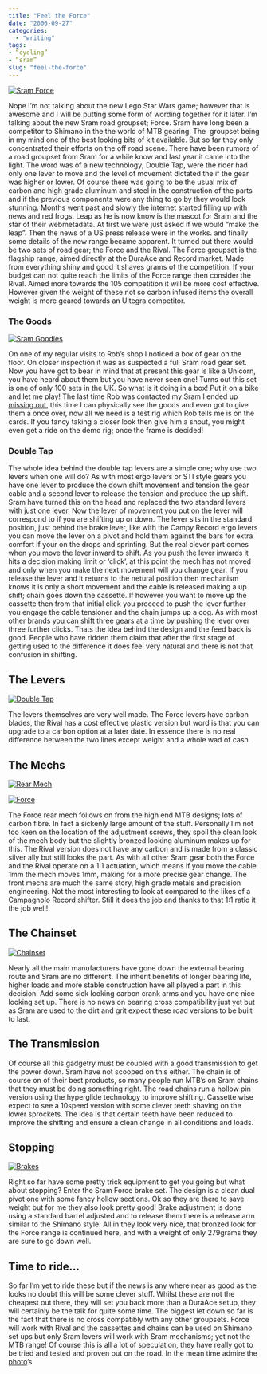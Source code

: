 ```yaml
---
title: "Feel the Force"
date: "2006-09-27"
categories:
  - "writing"
tags:
- “cycling”
- “sram”
slug: "feel-the-force"
---
```


 [![Sram Force][image-1]][1]

Nope I’m not talking about the new Lego Star Wars game; however that is awesome and I will be putting some form of wording together for it later. I’m talking about the new Sram road groupset; Force. Sram have long been a competitor to Shimano in the the world of MTB gearing. The <!-- [![X0](https://adamchamberlin.info/wp-content/uploads/2006/09/x0.jpg "X0") --> groupset being in my mind one of the best looking bits of kit available. But so far they only concentrated their efforts on the off road scene. There have been rumors of a road groupset from Sram for a while know and last year it came into the light. The word was of a new technology; Double Tap, were the rider had only one lever to move and the level of movement dictated the if the gear was higher or lower. Of course there was going to be the usual mix of carbon and high grade aluminum and steel in the construction of the parts and if the previous components were any thing to go by they would look stunning. Months went past and slowly the internet started filling up with news and red frogs. Leap as he is now know is the mascot for Sram and the star of their webmetadata. At first we were just asked if we would “make the leap”. Then the news of a US press release were in the works. and finally some details of the new range became apparent. It turned out there would be two sets of road gear; the Force and the Rival. The Force groupset is the flagship range, aimed directly at the DuraAce and Record market. Made from everything shiny and good it shaves grams of the competition. If your budget can not quite reach the limits of the Force range then consider the Rival. Aimed more towards the 105 competition it will be more cost effective. However given the weight of these not so carbon infused items the overall weight is more geared towards an Ultegra competitor.

### The Goods

 [![Sram Goodies][image-2]][2]

On one of my regular visits to Rob’s shop I noticed a box of gear on the floor. On closer inspection it was as suspected a full Sram road gear set. Now you have got to bear in mind that at present this gear is like a Unicorn, you have heard about them but you have never seen one! Turns out this set is one of only 100 sets in the UK. So what is it doing in a box! Put it on a bike and let me play! The last time Rob was contacted my Sram I ended up [missing out][3], this time I can physically see the goods and even got to give them a once over, now all we need is a test rig which Rob tells me is on the cards. If you fancy taking a closer look then give him a shout, you might even get a ride on the demo rig; once the frame is decided!

### Double Tap

The whole idea behind the double tap levers are a simple one; why use two levers when one will do? As with most ergo levers or STI style gears you have one lever to produce the down shift movement and tension the gear cable and a second lever to release the tension and produce the up shift. Sram have turned this on the head and replaced the two standard levers with just one lever. Now the lever of movement you put on the lever will correspond to if you are shifting up or down. The lever sits in the standard position, just behind the brake lever, like with the Campy Record ergo levers you can move the lever on a pivot and hold them against the bars for extra comfort if your on the drops and sprinting. But the real clever part comes when you move the lever inward to shift. As you push the lever inwards it hits a decision making limit or ‘click’, at this point the mech has not moved and only when you make the next movement will you change gear. If you release the lever and it returns to the netural position then mechanism knows it is only a short movement and the cable is released making a up shift; chain goes down the cassette. If however you want to move up the cassette then from that initial click you proceed to push the lever further you engage the cable tensioner and the chain jumps up a cog. As with most other brands you can shift three gears at a time by pushing the lever over three further clicks. Thats the idea behind the design and the feed back is good. People who have ridden them claim that after the first stage of getting used to the difference it does feel very natural and there is not that confusion in shifting.

## The Levers

 [![Double Tap][image-3]][4]

The levers themselves are very well made. The Force levers have carbon blades, the Rival has a cost effective plastic version but word is that you can upgrade to a carbon option at a later date. In essence there is no real difference between the two lines except weight and a whole wad of cash.

## The Mechs

 [![Rear Mech][image-4]][5]

 [![Force][image-5]][6]

The Force rear mech follows on from the high end MTB designs; lots of carbon fibre. In fact a sickenly large amount of the stuff. Personally I’m not too keen on the location of the adjustment screws, they spoil the clean look of the mech body but the slightly bronzed looking aluminum makes up for this. The Rival version does not have any carbon and is made from a classic silver ally but still looks the part. As with all other Sram gear both the Force and the Rival operate on a 1:1 actuation, which means if you move the cable 1mm the mech moves 1mm, making for a more precise gear change. The front mechs are much the same story, high grade metals and precision engineering. Not the most interesting to look at compared to the likes of a Campagnolo Record shifter. Still it does the job and thanks to that 1:1 ratio it the job well!

## The Chainset

 [![Chainset][image-6]][7]

Nearly all the main manufacturers have gone down the external bearing route and Sram are no different. The inherit benefits of longer bearing life, higher loads and more stable construction have all played a part in this decision. Add some sick looking carbon crank arms and you have one nice looking set up. There is no news on bearing cross compatibility just yet but as Sram are used to the dirt and grit expect these road versions to be built to last.

## The Transmission

Of course all this gadgetry must be coupled with a good transmission to get the power down. Sram have not scooped on this either. The chain is of course on of their best products, so many people run MTB’s on Sram chains that they must be doing something right. The road chains run a hollow pin version using the hyperglide technology to improve shifting. Cassette wise expect to see a 10speed version with some clever teeth shaving on the lower sprockets. The idea is that certain teeth have been reduced to improve the shifting and ensure a clean change in all conditions and loads.

## Stopping

 [![Brakes][image-7]][8]

Right so far have some pretty trick equipment to get you going but what about stopping? Enter the Sram Force brake set. The design is a clean dual pivot one with some fancy hollow sections. Ok so they are there to save weight but for me they also look pretty good! Brake adjustment is done using a standard barrel adjusted and to release them there is a release arm similar to the Shimano style. All in they look very nice, that bronzed look for the Force range is continued here, and with a weight of only 279grams they are sure to go down well.

## Time to ride…

So far I’m yet to ride these but if the news is any where near as good as the looks no doubt this will be some clever stuff. Whilst these are not the cheapest out there, they will set you back more than a DuraAce setup, they will certainly be the talk for quite some time. The biggest let down so far is the fact that there is no cross compatibly with any other groupsets. Force will work with Rival and the cassettes and chains can be used on Shimano set ups but only Sram levers will work with Sram mechanisms; yet not the MTB range! Of course this is all a lot of speculation, they have really got to be tried and tested and proven out on the road. In the mean time admire the [photo][9]’s

[1]:	https://www.flickr.com/photos/funkylarma/252657947/
[2]:	https://www.flickr.com/photos/funkylarma/252657801/
[3]:	https://adamchamberlin.info/2006/05/and-all-i-got-was-this-hat/
[4]:	https://www.flickr.com/photos/funkylarma/252657492/
[5]:	https://www.flickr.com/photos/funkylarma/252656442/
[6]:	https://www.flickr.com/photos/funkylarma/252656236/
[7]:	https://www.flickr.com/photos/funkylarma/252657081/
[8]:	https://www.flickr.com/photos/funkylarma/252655918/
[9]:	https://www.flickr.com/photos/funkylarma/sets/72157594299560843/

[image-1]:	/images/252657947_a8013a4ec2.jpg
[image-2]:	/images/252657801_4dbef5e4ef_m.jpg
[image-3]:	/images/252657492_8f3acffeaf_t.jpg
[image-4]:	/images/252656442_5651cff97b_m.jpg
[image-5]:	/images/252656236_ed2963d998_t.jpg
[image-6]:	/images/252657081_da1ae14a3c_m.jpg
[image-7]:	/images/252655918_53abec90d8_m.jpg